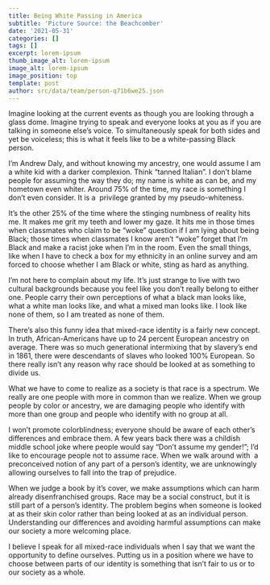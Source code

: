```yaml
---
title: Being White Passing in America
subtitle: 'Picture Source: the Beachcomber'
date: '2021-05-31'
categories: []
tags: []
excerpt: lorem-ipsum
thumb_image_alt: lorem-ipsum
image_alt: lorem-ipsum
image_position: top
template: post
author: src/data/team/person-q71b6we25.json
---
```

Imagine looking at the current events as though you are looking through a glass dome. Imagine trying to speak and everyone looks at you as if you are talking in someone else’s voice. To simultaneously speak for both sides and yet be voiceless; this is what it feels like to be a white-passing Black person. 


I’m Andrew Daly, and without knowing my ancestry, one would assume I am a white kid with a darker complexion. Think “tanned Italian”. I don’t blame people for assuming the way they do; my name is white as can be, and my hometown even whiter. Around 75% of the time, my race is something I don’t even consider. It is a  privilege granted by my pseudo-whiteness. 

It’s the other 25% of the time where the stinging numbness of reality hits me. It makes me grit my teeth and lower my gaze. It hits me in those times when classmates who claim to be “woke” question if I am lying about being Black; those times when classmates I know aren’t “woke” forget that I’m Black and make a racist joke when I’m in the room. Even the small things, like when I have to check a box for my ethnicity in an online survey and am forced to choose whether I am Black or white, sting as hard as anything. 

I’m not here to complain about my life. It’s just strange to live with two cultural backgrounds because you feel like you don’t really belong to either one. People carry their own perceptions of what a black man looks like, what a white man looks like, and what a mixed man looks like. I look like none of them, so I am treated as none of them. 

There’s also this funny idea that mixed-race identity is a fairly new concept. In truth, African-Americans have up to 24 percent European ancestry on average. There was so much generational intermixing that by slavery’s end in 1861, there were descendants of slaves who looked 100% European. So there really isn’t any reason why race should be looked at as something to divide us.

What we have to come to realize as a society is that race is a spectrum. We really are one people with more in common than we realize. When we group people by color or ancestry, we are damaging people who identify with more than one group and people who identify with no group at all.

I won’t promote colorblindness; everyone should be aware of each other’s differences and embrace them. A few years back there was a childish middle school joke where people would say “Don’t assume my gender!”; I’d like to encourage people not to assume race. When we walk around with  a preconceived notion of any part of a person’s identity, we are unknowingly allowing ourselves to fall into the trap of prejudice.

When we judge a book by it’s cover, we make assumptions which can harm already disenfranchised groups. Race may be a social construct, but it is still part of a person’s identity. The problem begins when someone is looked at as their skin color rather than being looked at as an individual person. Understanding our differences and avoiding harmful assumptions can make our society a more welcoming place.

I believe I speak for all mixed-race individuals when I say that we want the opportunity to define ourselves. Putting us in a position where we have to choose between parts of our identity is something that isn’t fair to us or to our society as a whole.
